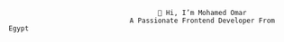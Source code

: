                                          👋 Hi, I’m Mohamed Omar
                                  A Passionate Frontend Developer From Egypt

<!---
Dev-MohamedOmar/Dev-MohamedOmar is a ✨ special ✨ repository because its `README.md` (this file) appears on your GitHub profile.
You can click the Preview link to take a look at your changes.
--->
